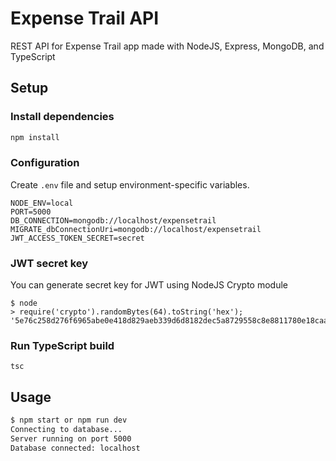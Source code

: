 # Expense Trail API

REST API for Expense Trail app made with NodeJS, Express, MongoDB, and TypeScript

## Setup

### Install dependencies

```sh
npm install
```

### Configuration

Create `.env` file and setup environment-specific variables.

```dosini
NODE_ENV=local
PORT=5000
DB_CONNECTION=mongodb://localhost/expensetrail
MIGRATE_dbConnectionUri=mongodb://localhost/expensetrail
JWT_ACCESS_TOKEN_SECRET=secret
```

### JWT secret key

You can generate secret key for JWT using NodeJS Crypto module

```dosini
$ node
> require('crypto').randomBytes(64).toString('hex');
'5e76c258d276f6965abe0e418d829aeb339d6d8182dec5a8729558c8e8811780e18caa8910fc71d7a00ac1375f348041d45c34c163a2f41640b0036b938ea8f9'
```

### Run TypeScript build

```dosini
tsc
```

## Usage

```sh
$ npm start or npm run dev
Connecting to database...
Server running on port 5000
Database connected: localhost
```
